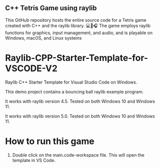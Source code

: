 ## C++ Tetris Game using raylib
This GitHub repository hosts the entire source code for a Tetris game created with C++ and the raylib library. 💻🎨🎧 The game employs raylib functions for graphics, input management, and audio, and is playable on Windows, macOS, and Linux systems

# Raylib-CPP-Starter-Template-for-VSCODE-V2
Raylib C++ Starter Template for Visual Studio Code on Windows.

This demo project contains a bouncing ball raylib example program.

It works with raylib version 4.5. Tested on both Windows 10 and Windows 11.

It works with raylib version 5.0. Tested on both Windows 10 and Windows 11.


# How to run this game
1. Double click on the main.code-workspace file. This will open the template in VS Code.


